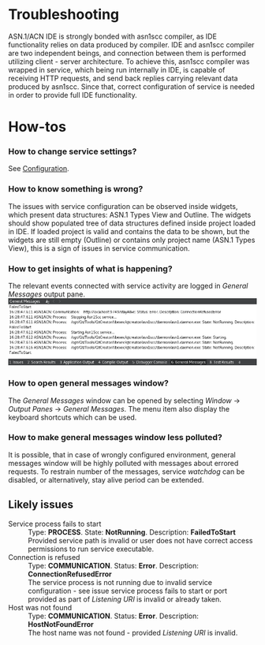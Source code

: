 # Troubleshooting

ASN.1/ACN IDE is strongly bonded with asn1scc compiler, as IDE functionality relies on data produced by compiler. IDE and asn1scc compiler are two independent beings, and connection between them is performed utilizing client - server architecture. To achieve this, asn1scc compiler was wrapped in service, which being run internally in IDE, is capable of receiving HTTP requests, and send back replies carrying relevant data produced by asn1scc. Since that, correct configuration of service is needed in order to provide full IDE functionality.

# How-tos

### How to change service settings?
See [Configuration](configuration.html).

### How to know something is wrong?
The issues with service configuration can be observed inside widgets, which present data structures: ASN.1 Types View and Outline. The widgets should show populated tree of data structures defined inside project loaded in IDE. If loaded project is valid and contains the data to be shown, but the widgets are still empty (Outline) or contains only project name (ASN.1 Types View), this is a sign of issues in service communication.

### How to get insights of what is happening?
The relevant events connected with service activity are logged in *General Messages* output pane.
![Messages](images/messages.png)

### How to open general messages window?
The *General Messages* window can be opened by selecting *Window* -> *Output Panes* -> *General Messages*. The menu item also display the keyboard shortcuts which can be used.

### How to make general messages window less polluted?
It is possible, that in case of wrongly configured environment, general messages window will be highly polluted with messages about errored requests. To restrain number of the messages, service _watchdog_ can be disabled, or alternatively, stay alive period can be extended.

## Likely issues
<dl>
  <dt>Service process fails to start</dt>
  <dd>Type: <b>PROCESS</b>. State: <b>NotRunning</b>. Description: <b>FailedToStart</b><br/>
      Provided service path is invalid or user does not have correct access permissions to run service executable.</dd>

  <dt>Connection is refused</dt>
  <dd>Type: <b>COMMUNICATION</b>. Status: <b>Error</b>. Description: <b>ConnectionRefusedError</b><br/>
      The service process is not running due to invalid service configuration - see issue service process fails to start or port provided as part of <i>Listening URI</i> is invalid or already taken.</dd>
      
  <dt>Host was not found</dt>
  <dd>Type: <b>COMMUNICATION</b>. Status: <b>Error</b>. Description: <b>HostNotFoundError</b><br/>
      The host name was not found - provided <i>Listening URI</i> is invalid.</dd>
</dl>
